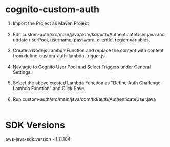 # cognito-custom-auth
1. Import the Project as Maven Project<br/><br/>
2. Edit custom-auth/src/main/java/com/kd/auth/AuthenticateUser.java and update userPool, username, password, clientId, region variables.<br/><br/>
3. Create a Nodejs Lambda Function and replace the content with content from define-custom-auth-lambda-trigger.js<br/><br/>
4. Naviagte to Cognito User Pool and Select Triggers under General Settings.<br/><br/>
5. Select the above created Lambda Function as "Define Auth Challenge Lambda Function" and Click Save.<br/><br/>
6. Run custom-auth/src/main/java/com/kd/auth/AuthenticateUser.java <br/><br/>

# SDK Versions
aws-java-sdk.version - 1.11.104<br/><br/>
